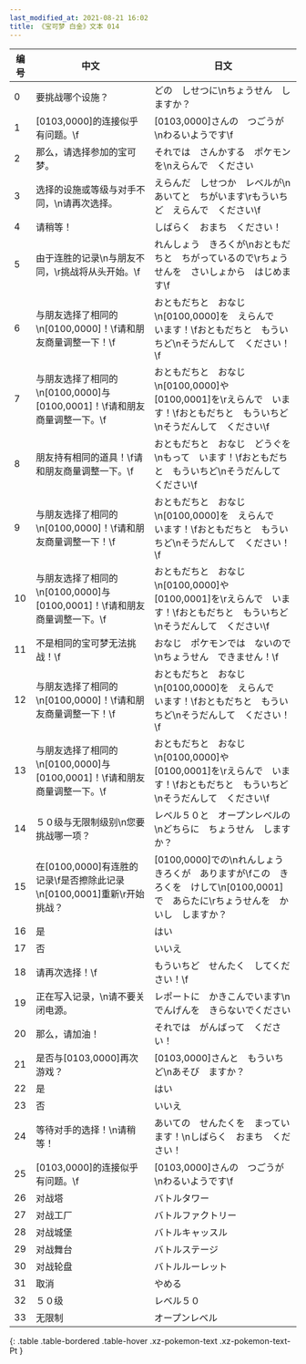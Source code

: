 ```yaml
---
last_modified_at: 2021-08-21 16:02
title: 《宝可梦 白金》文本 014
---
```

| 编号 | 中文 | 日文 |
| ---- | ---- | ---- |
| 0 | 要挑战哪个设施？ | どの　しせつに\nちょうせん　しますか？ |
| 1 | [0103,0000]的连接似乎有问题。\f | [0103,0000]さんの　つごうが\nわるいようです\f |
| 2 | 那么，请选择参加的宝可梦。 | それでは　さんかする　ポケモンを\nえらんで　ください |
| 3 | 选择的设施或等级与对手不同，\n请再次选择。 | えらんだ　しせつか　レベルが\nあいてと　ちがいます\rもういちど　えらんで　ください\f　 |
| 4 | 请稍等！ | しばらく　おまち　ください！ |
| 5 | 由于连胜的记录\n与朋友不同，\r挑战将从头开始。\f | れんしょう　きろくが\nおともだちと　ちがっているので\rちょうせんを　さいしょから　はじめます\f |
| 6 | 与朋友选择了相同的\n[0100,0000]！\f请和朋友商量调整一下！\f | おともだちと　おなじ\n[0100,0000]を　えらんで　います！\fおともだちと　もういちど\nそうだんして　ください！\f |
| 7 | 与朋友选择了相同的\n[0100,0000]与[0100,0001]！\f请和朋友商量调整一下。\f | おともだちと　おなじ\n[0100,0000]や　[0100,0001]を\rえらんで　います！\fおともだちと　もういちど\nそうだんして　ください\f |
| 8 | 朋友持有相同的道具！\f请和朋友商量调整一下。\f | おともだちと　おなじ　どうぐを\nもって　います！\fおともだちと　もういちど\nそうだんして　ください\f |
| 9 | 与朋友选择了相同的\n[0100,0000]！\f请和朋友商量调整一下！\f | おともだちと　おなじ\n[0100,0000]を　えらんで　います！\fおともだちと　もういちど\nそうだんして　ください！\f |
| 10 | 与朋友选择了相同的\n[0100,0000]与[0100,0001]！\f请和朋友商量调整一下。\f | おともだちと　おなじ\n[0100,0000]や　[0100,0001]を\rえらんで　います！\fおともだちと　もういちど\nそうだんして　ください\f |
| 11 | 不是相同的宝可梦无法挑战！\f | おなじ　ポケモンでは　ないので\nちょうせん　できません！\f |
| 12 | 与朋友选择了相同的\n[0100,0000]！\f请和朋友商量调整一下！\f | おともだちと　おなじ\n[0100,0000]を　えらんで　います！\fおともだちと　もういちど\nそうだんして　ください！\f |
| 13 | 与朋友选择了相同的\n[0100,0000]与[0100,0001]！\f请和朋友商量调整一下。\f | おともだちと　おなじ\n[0100,0000]や　[0100,0001]を\rえらんで　います！\fおともだちと　もういちど\nそうだんして　ください\f |
| 14 | ５０级与无限制级别\n您要挑战哪一项？ | レベル５０と　オープンレベルの\nどちらに　ちょうせん　しますか？ |
| 15 | 在[0100,0000]有连胜的记录\f是否擦除此记录\n[0100,0001]重新\r开始挑战？ | [0100,0000]での\nれんしょう　きろくが　ありますが\fこの　きろくを　けして\n[0100,0001]で　あらたに\rちょうせんを　かいし　しますか？ |
| 16 | 是 | はい |
| 17 | 否 | いいえ |
| 18 | 请再次选择！\f | もういちど　せんたく　してください！\f |
| 19 | 正在写入记录，\n请不要关闭电源。 | レポートに　かきこんでいます\nでんげんを　きらないでください |
| 20 | 那么，请加油！ | それでは　がんばって　ください！ |
| 21 | 是否与[0103,0000]再次游戏？ | [0103,0000]さんと　もういちど\nあそび　ますか？ |
| 22 | 是 | はい |
| 23 | 否 | いいえ |
| 24 | 等待对手的选择！\n请稍等！ | あいての　せんたくを　まっています！\nしばらく　おまち　ください！ |
| 25 | [0103,0000]的连接似乎有问题。\f | [0103,0000]さんの　つごうが\nわるいようです\f |
| 26 | 对战塔 | バトルタワー |
| 27 | 对战工厂 | バトルファクトリー |
| 28 | 对战城堡 | バトルキャッスル |
| 29 | 对战舞台 | バトルステージ |
| 30 | 对战轮盘 | バトルルーレット |
| 31 | 取消 | やめる |
| 32 | ５０级 | レベル５０ |
| 33 | 无限制 | オープンレベル |
{: .table .table-bordered .table-hover .xz-pokemon-text .xz-pokemon-text-Pt }